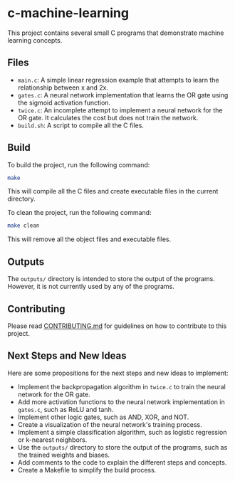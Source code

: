 # c-machine-learning

This project contains several small C programs that demonstrate machine learning concepts.

## Files

- `main.c`: A simple linear regression example that attempts to learn the relationship between x and 2x.
- `gates.c`: A neural network implementation that learns the OR gate using the sigmoid activation function.
- `twice.c`: An incomplete attempt to implement a neural network for the OR gate. It calculates the cost but does not train the network.
- `build.sh`: A script to compile all the C files.

## Build

To build the project, run the following command:

```bash
make
```

This will compile all the C files and create executable files in the current directory.

To clean the project, run the following command:

```bash
make clean
```

This will remove all the object files and executable files.

## Outputs

The `outputs/` directory is intended to store the output of the programs. However, it is not currently used by any of the programs.

## Contributing

Please read [CONTRIBUTING.md](CONTRIBUTING.md) for guidelines on how to contribute to this project.

## Next Steps and New Ideas

Here are some propositions for the next steps and new ideas to implement:

- Implement the backpropagation algorithm in `twice.c` to train the neural network for the OR gate.
- Add more activation functions to the neural network implementation in `gates.c`, such as ReLU and tanh.
- Implement other logic gates, such as AND, XOR, and NOT.
- Create a visualization of the neural network's training process.
- Implement a simple classification algorithm, such as logistic regression or k-nearest neighbors.
- Use the `outputs/` directory to store the output of the programs, such as the trained weights and biases.
- Add comments to the code to explain the different steps and concepts.
- Create a Makefile to simplify the build process.
